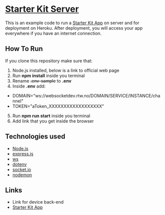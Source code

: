 # [Starter Kit Server](https://nornir-starter-kit-app.herokuapp.com/)
This is an example code to run a [Starter Kit App](https://github.com/Nornir-academy/starter-kit-app)
on server and for deployment on Heroku. After deployment, you will access your
app everywhere if you have an internet connection.

## How To Run
If you clone this repository make sure that:
1. Node.js installed, below is a link to official web page
2. Run **npm install** inside you terminal
3. Rename ~~.env-sample~~ to **.env**
4. Inside **.env** add:
  - DOMAIN="ws://websocketdev.rtw.no/DOMAIN/SERVICE/INSTANCE/channel"
  - TOKEN="aToken_XXXXXXXXXXXXXXXXXX"
5. Run **npm run start** inside you terminal
6. Add link that you get inside the browser

## Technologies used
- [Node.js](https://nodejs.org/en/)
- [express.js](https://expressjs.com/)
- [ws](https://www.npmjs.com/package/ws)
- [dotenv](https://www.npmjs.com/package/dotenv)
- [socket.io](https://socket.io/)
- [nodemon](https://nodemon.io/)

## Links
- Link for device back-end
- [Starter Kit App](https://github.com/Nornir-academy/starter-kit-app)

